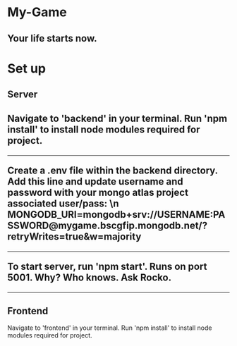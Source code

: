 # My-Game
<h2>Your life starts now.</h2>

<h1>Set up</h1>
<h2>Server<h2>
Navigate to 'backend' in your terminal.
Run 'npm install' to install node modules required for project.
<hr>
Create a .env file within the backend directory.
Add this line and update username and password with your mongo atlas project associated user/pass: \n
MONGODB_URI=mongodb+srv://USERNAME:PASSWORD@mygame.bscgfip.mongodb.net/?retryWrites=true&w=majority
<hr>
To start server, run 'npm start'. Runs on port 5001. Why? Who knows. Ask Rocko. 
<hr>
<h2>Frontend</h2>
Navigate to 'frontend' in your terminal.
Run 'npm install' to install node modules required for project.